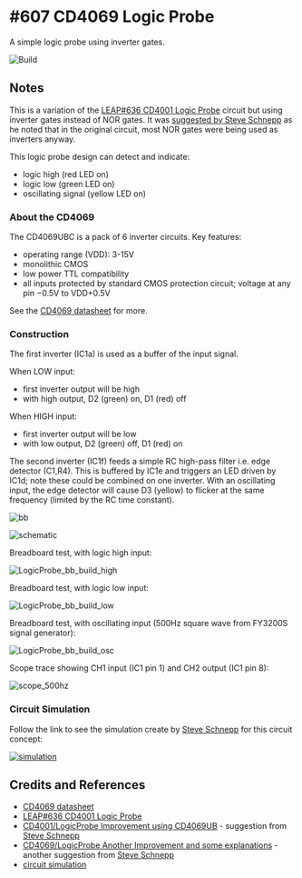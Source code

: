 # #607 CD4069 Logic Probe

A simple logic probe using inverter gates.

![Build](./assets/LogicProbe_build.jpg?raw=true)

## Notes

This is a variation of the [LEAP#636 CD4001 Logic Probe](../../CD4001/LogicProbe) circuit
but using inverter gates instead of NOR gates.
It was
[suggested by Steve Schnepp](https://github.com/tardate/LittleArduinoProjects/issues/29) as he noted that in the original circuit,
most NOR gates were being used as inverters anyway.

This logic probe design can detect and indicate:

* logic high (red LED on)
* logic low (green LED on)
* oscillating signal (yellow LED on)

### About the CD4069

The CD4069UBC is a pack of 6 inverter circuits. Key features:

* operating range (VDD): 3-15V
* monolithic CMOS
* low power TTL compatibility
* all inputs protected by standard CMOS protection circuit; voltage at any pin −0.5V to VDD+0.5V

See the [CD4069 datasheet](https://www.futurlec.com/4000Series/CD4069.shtml) for more.

### Construction

The first inverter (IC1a) is used as a buffer of the input signal.

When LOW input:

* first inverter output will be high
* with high output, D2 (green) on, D1 (red) off

When HIGH input:

* first inverter output will be low
* with low output, D2 (green) off, D1 (red) on

The second inverter (IC1f) feeds a simple RC high-pass filter i.e. edge detector (C1,R4).
This is buffered by IC1e and triggers an LED driven by IC1d; note these could be combined on one inverter.
With an oscillating input, the edge detector will cause D3 (yellow) to flicker at the same frequency (limited by the RC time constant).

![bb](./assets/LogicProbe_bb.jpg?raw=true)

![schematic](./assets/LogicProbe_schematic.jpg?raw=true)

Breadboard test, with logic high input:

![LogicProbe_bb_build_high](./assets/LogicProbe_bb_build_high.jpg?raw=true)

Breadboard test, with logic low input:

![LogicProbe_bb_build_low](./assets/LogicProbe_bb_build_low.jpg?raw=true)

Breadboard test, with oscillating input (500Hz square wave from FY3200S signal generator):

![LogicProbe_bb_build_osc](./assets/LogicProbe_bb_build_osc.jpg?raw=true)

Scope trace showing CH1 input (IC1 pin 1) and CH2 output (IC1 pin 8):

![scope_500hz](./assets/scope_500hz.gif?raw=true)

### Circuit Simulation

Follow the link to see the simulation create by [Steve Schnepp](https://github.com/steveschnepp) for this circuit concept:

[![simulation](./assets/simulation.jpg?raw=true)](https://www.falstad.com/circuit/circuitjs.html?ctz=CQAgjCAMB0l5AWAnC1b0DYQHZobEtgBwCsGJ2ATIZBSAliSCZMwKYC0YYAUAO7NsWSlRAZKCECMpQeYcWIngkM8ZOlSQAEzYAzAIYBXADYAXDsbZbwUWzEi95qpRrUgAzJVYydBk+ctrVghWe14AJ0VJAmdoyiJbMHgeSLdPVjSiSWDkgTcwePpPcELIHgBzKI8sqoQ4Ox4AJSKZAoSEYqJQ2zrmOyhoEib6JGFRBAQEjW96KUG5plDBngBjEC7vUSyp0WDYeAPDuDBObBAuaCR3FGJsKiSC92wQ-fgI9cnqyW2pXfAjuQKJK9ShKYGbGQ+PRGMwWKw2EIDBz8KptHBeEoJMoCKjBQo-NHY5gYbxkYkQ2QCMgU6lSIhYlG0jQUMYyIkkApSXocyG7Rmc5mc9yISnMAXjUa-NnDJlKWkxfrc-owIaVWnpckedxYUI8XRiyHcklc1judzgeb2Sh6g0eEXqkXFMCW2DW-XYbV2yTESTC32tF2QN04T0SVg+k1ai2LV0VHA1DURs062TNCOg701BXdJXdFUoj2snAi6YF0O9QtS0Xprb1Us4moadP06uNsk16X6pATL0gFAyP0eAMxoM27vqXr9yNm6NI62VKcaxee3XNKcZvsqZRsnqsRZ2ZYCcdVoiS+t9nsaY+DonHsMX9R8o9bjRJSA7aXP3kydct28vsl1yfEMi0rG8Un+Xo0XBKQlByOA41PLANSQrUUzKaxUJQs9RChPwzBRVCNB+UtMJwmQiJcbRoX8YZKO+SVs13Po82WAAjdYiAHEgmAeXiiB1FE3CbEtgIJQoYMJFE3w-SCKTKSofncGofjqPMeA454kA8EhzS6aIajKDjkASdxdOYIhzTAQyeAAe3ACB5A8EpqD3JFjlsPTbFMuyHPAFMwA6J5zXsDzQs8IgwG1SgMFPLp4gQIRbFaCB3B4ZT1hAAAxVLkvqLhsvCNgAEdDDYAA7FYAE8eCAA)

## Credits and References

* [CD4069 datasheet](https://www.futurlec.com/4000Series/CD4069.shtml)
* [LEAP#636 CD4001 Logic Probe](../../CD4001/LogicProbe)
* [CD4001/LogicProbe Improvement using CD4069UB](https://github.com/tardate/LittleArduinoProjects/issues/29) - suggestion from [Steve Schnepp](https://github.com/steveschnepp)
* [CD4069/LogicProbe Another Improvement and some explanations](https://github.com/tardate/LittleArduinoProjects/issues/30) - another suggestion from [Steve Schnepp](https://github.com/steveschnepp)
* [circuit simulation](https://www.falstad.com/circuit/circuitjs.html?ctz=CQAgjCAMB0l5AWAnC1b0DYQHZobEtgBwCsGJ2ATIZBSAliSCZMwKYC0YYAUAO7NsWSlRAZKCECMpQeYcWIngkM8ZOlSQAEzYAzAIYBXADYAXDsbZbwUWzEi95qpRrUgAzJVYydBk+ctrVghWe14AJ0VJAmdoyiJbMHgeSLdPVjSiSWDkgTcwePpPcELIHgBzKI8sqoQ4Ox4AJSKZAoSEYqJQ2zrmOyhoEib6JGFRBAQEjW96KUG5plDBngBjEC7vUSyp0WDYeAPDuDBObBAuaCR3FGJsKiSC92wQ-fgI9cnqyW2pXfAjuQKJK9ShKYGbGQ+PRGMwWKw2EIDBz8KptHBeEoJMoCKjBQo-NHY5gYbxkYkQ2QCMgU6lSIhYlG0jQUMYyIkkApSXocyG7Rmc5mc9yISnMAXjUa-NnDJlKWkxfrc-owIaVWnpckedxYUI8XRiyHcklc1judzgeb2Sh6g0eEXqkXFMCW2DW-XYbV2yTESTC32tF2QN04T0SVg+k1ai2LV0VHA1DURs062TNCOg701BXdJXdFUoj2snAi6YF0O9QtS0Xprb1Us4moadP06uNsk16X6pATL0gFAyP0eAMxoM27vqXr9yNm6NI62VKcaxee3XNKcZvsqZRsnqsRZ2ZYCcdVoiS+t9nsaY+DonHsMX9R8o9bjRJSA7aXP3kydct28vsl1yfEMi0rG8Un+Xo0XBKQlByOA41PLANSQrUUzKaxUJQs9RChPwzBRVCNB+UtMJwmQiJcbRoX8YZKO+SVs13Po82WAAjdYiAHEgmAeXiiB1FE3CbEtgIJQoYMJFE3w-SCKTKSofncGofjqPMeA454kA8EhzS6aIajKDjkASdxdOYIhzTAQyeAAe3ACB5A8EpqD3JFjlsPTbFMuyHPAFMwA6J5zXsDzQs8IgwG1SgMFPLp4gQIRbFaCB3B4ZT1hAAAxVLkvqLhsvCNgAEdDDYAA7FYAE8eCAA)
